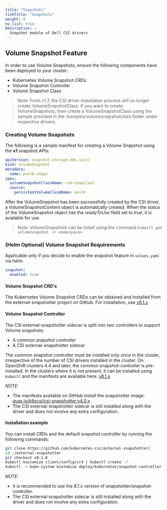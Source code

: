 ```yaml
---
title: "Snapshots"
linkTitle: "Snapshots"
weight: 8
no_list: true 
Description: >
  Snapshot module of Dell CSI drivers
---
```

## Volume Snapshot Feature

In order to use Volume Snapshots, ensure the following components have been deployed to your cluster:

- Kubernetes Volume Snapshot CRDs
- Volume Snapshot Controller
- Volume Snapshot Class

>Note: From v1.7, the CSI driver installation process will no longer create VolumeSnapshotClass.
> If you want to create VolumeSnapshots, then create a VolumeSnapshotClass using the sample provided in the _/samples/volumesnapshotclass_ folder under respective drivers.

### Creating Volume Snapshots

The following is a sample manifest for creating a Volume Snapshot using the **v1** snapshot APIs:

```yaml
apiVersion: snapshot.storage.k8s.io/v1
kind: VolumeSnapshot
metadata:
  name: pvol0-snap1
spec:
  volumeSnapshotClassName: csm-snapclass
  source:
    persistentVolumeClaimName: pvol0
```

After the VolumeSnapshot has been successfully created by the CSI driver, a VolumeSnapshotContent object is automatically created. When the status of the VolumeSnapshot object has the _readyToUse_ field set to _true_, it is available for use.

>Note: VolumeSnapshots can be listed using the command `kubectl get volumesnapshot -n <namespace>`

### (Helm Optional) Volume Snapshot Requirements

Applicable only if you decide to enable the snapshot feature in `values.yaml` via helm.

```yaml
snapshot:
  enabled: true
```

#### Volume Snapshot CRD's

The Kubernetes Volume Snapshot CRDs can be obtained and installed from the external-snapshotter project on Github. For installation, use [v8.1.x](https://github.com/kubernetes-csi/external-snapshotter/tree/v8.1.0/client/config/crd)

#### Volume Snapshot Controller

The CSI external-snapshotter sidecar is split into two controllers to support Volume snapshots.

- A common snapshot controller
- A CSI external-snapshotter sidecar

The common snapshot controller must be installed only once in the cluster, irrespective of the number of CSI drivers installed in the cluster. On OpenShift clusters 4.4 and later, the common snapshot-controller is pre-installed. In the clusters where it is not present, it can be installed using `kubectl` and the manifests are available here: [v8.1.x](https://github.com/kubernetes-csi/external-snapshotter/tree/v8.1.0/deploy/kubernetes/snapshot-controller)

*NOTE:*

- The manifests available on GitHub install the snapshotter image:
  [quay.io/k8scsi/csi-snapshotter:v4.0.x](https://quay.io/repository/k8scsi/csi-snapshotter?tag=v4.0.0&tab=tags)
- The CSI external-snapshotter sidecar is still installed along with the driver and does not involve any extra configuration.

#### Installation example

You can install CRDs and the default snapshot controller by running the following commands:

```bash
git clone https://github.com/kubernetes-csi/external-snapshotter/
cd ./external-snapshotter
git checkout v8.1.0
kubectl kustomize client/config/crd | kubectl create -f -
kubectl -n kube-system kustomize deploy/kubernetes/snapshot-controller | kubectl create -f -
```

*NOTE:*

- It is recommended to use the 8.1.x version of snapshotter/snapshot-controller.
- The CSI external-snapshotter sidecar is still installed along with the driver and does not involve any extra configuration.
